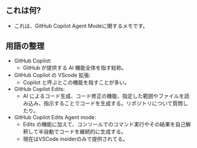 ## これは何?

- これは、GitHub Copilot Agent Modeに関するメモです。

## 用語の整理

- GitHub Copilot:
  - GitHub が提供する AI 機能全体を指す総称。
- GitHub Copilot の VScode 拡張:
  - Copilot と呼ぶとこの機能を指すことが多い。
- GitHub Copilot Edits:
  - AI によるコード生成、コード修正の機能、指定した範囲やファイルを読み込み、指示することでコードを生成する。リポジトリについて質問したり。
- GitHub Copilot Edits Agent mode:
  - Edits の機能に加えて、コンソールでのコマンド実行やその結果を自己解釈して半自動でコードを継続的に生成する。
  - 現在はVSCode insiderのみで提供されてる。


